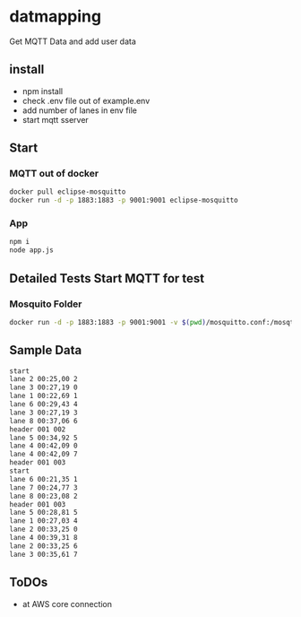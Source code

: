# datmapping

Get MQTT Data and add user data

## install

* npm install
* check .env file out of example.env
* add number of lanes in env file
* start mqtt sserver

## Start

### MQTT out of docker

```bash
docker pull eclipse-mosquitto
docker run -d -p 1883:1883 -p 9001:9001 eclipse-mosquitto
```

### App

```bash
npm i
node app.js
```

## Detailed Tests Start MQTT for test

### Mosquito Folder

```bash
docker run -d -p 1883:1883 -p 9001:9001 -v $(pwd)/mosquitto.conf:/mosqtto/config/mosquitto.conf -v /mosquitto/data -v $(pwd)/log:/mosquitto/log eclipse-mosquitto
```

## Sample Data

```bash
start
lane 2 00:25,00 2 
lane 3 00:27,19 0 
lane 1 00:22,69 1 
lane 6 00:29,43 4 
lane 3 00:27,19 3 
lane 8 00:37,06 6 
header 001 002
lane 5 00:34,92 5 
lane 4 00:42,09 0 
lane 4 00:42,09 7 
header 001 003
start
lane 6 00:21,35 1 
lane 7 00:24,77 3 
lane 8 00:23,08 2 
header 001 003
lane 5 00:28,81 5 
lane 1 00:27,03 4 
lane 2 00:33,25 0 
lane 4 00:39,31 8 
lane 2 00:33,25 6 
lane 3 00:35,61 7 
```

## ToDOs

* at AWS core connection
